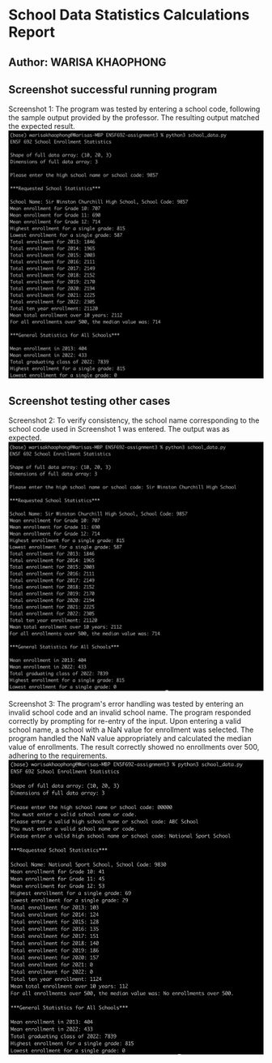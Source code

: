 # School Data Statistics Calculations Report
## Author: WARISA KHAOPHONG


## Screenshot successful running program
Screenshot 1: The program was tested by entering a school code, following the sample output provided by the professor. The resulting output matched the expected result.
![SampleOutput](/running-program-screenshot1.png)


## Screenshot testing other cases

Screenshot 2: To verify consistency, the school name corresponding to the school code used in Screenshot 1 was entered. The output was as expected.
![SchoolNameInputCase](/running-program-screenshot2.png)


Screenshot 3: The program's error handling was tested by entering an invalid school code and an invalid school name. The program responded correctly by prompting for re-entry of the input. Upon entering a valid school name, a school with a NaN value for enrollment was selected. The program handled the NaN value appropriately and calculated the median value of enrollments. The result correctly showed no enrollments over 500, adhering to the requirements.
![InvalidInputandOtherCase](/running-program-screenshot3.png)